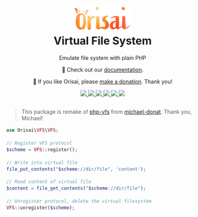 <h1 align="center">
	<img src="https://github.com/orisai/.github/blob/main/images/repo_title.png?raw=true" alt="Orisai"/>
	<br/>
	Virtual File System
</h1>

<p align="center">
    Emulate file system with plain PHP
</p>

<p align="center">
	📄 Check out our <a href="docs/README.md">documentation</a>.
</p>

<p align="center">
	💸 If you like Orisai, please <a href="https://orisai.dev/sponsor">make a donation</a>. Thank you!
</p>

<p align="center">
	<a href="https://github.com/orisai/vfs/actions?query=workflow%3ACI">
		<img src="https://github.com/orisai/vfs/workflows/CI/badge.svg">
	</a>
	<a href="https://coveralls.io/r/orisai/vfs">
		<img src="https://badgen.net/coveralls/c/github/orisai/vfs/v1.x?cache=300">
	</a>
	<a href="https://dashboard.stryker-mutator.io/reports/github.com/orisai/vfs/v1.x">
		<img src="https://badge.stryker-mutator.io/github.com/orisai/vfs/v1.x">
	</a>
	<a href="https://packagist.org/packages/orisai/vfs">
		<img src="https://badgen.net/packagist/dt/orisai/vfs?cache=3600">
	</a>
	<a href="https://packagist.org/packages/orisai/vfs">
		<img src="https://badgen.net/packagist/v/orisai/vfs?cache=3600">
	</a>
	<a href="https://choosealicense.com/licenses/mit/">
		<img src="https://badgen.net/badge/license/MIT/blue?cache=3600">
	</a>
<p>

##

> This package is remake of [php-vfs](https://github.com/michael-donat/php-vfs) from [michael-donat](https://github.com/michael-donat). Thank you, Michael!

```php
use Orisai\VFS\VFS;

// Register VFS protocol
$scheme = VFS::register();

// Write into virtual file
file_put_contents("$scheme://dir/file", 'content');

// Read content of virtual file
$content = file_get_contents("$scheme://dir/file");

// Unregister protocol, delete the virtual filesystem
VFS::unregister($scheme);
```
